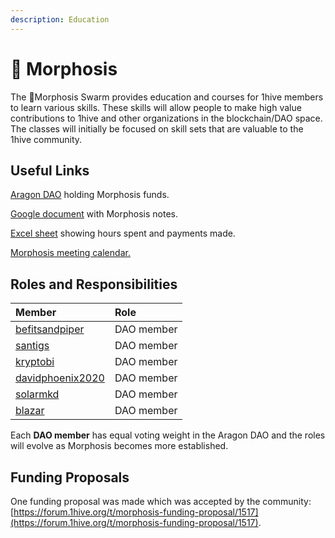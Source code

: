```yaml
---
description: Education
---
```


# 🦋 Morphosis

The 🦋Morphosis Swarm provides education and courses for 1hive members to learn various skills. These skills will allow people to make high value contributions to 1hive and other organizations in the blockchain/DAO space. The classes will initially be focused on skill sets that are valuable to the 1hive community.

## Useful Links

[Aragon DAO](https://aragon.1hive.org/?#/morphosis/) holding Morphosis funds.

[Google document](https://docs.google.com/document/d/1B-gIVnJwZ9nhhDttyhdDE81hpx-BDd3duHGCJNONjGc/edit#) with Morphosis notes.

[Excel sheet](https://docs.google.com/spreadsheets/d/1c8xdLYi8SkElAyGNANBTd3Qe6wTxDTBTgaw1uIAqb1o/edit?usp=sharing) showing hours spent and payments made.

[Morphosis meeting calendar.](https://calendar.google.com/calendar/u/0/embed?src=c_k77c78d1kdt9e1vpk2cvjcc7jg@group.calendar.google.com&ctz)

## Roles and Responsibilities

| Member | Role |
| :--- | :--- |
| [befitsandpiper](https://forum.1hive.org/u/befitsandpiper/summary) | DAO member |
| [santigs](https://forum.1hive.org/u/santigs) | DAO member |
| [kryptobi](https://forum.1hive.org/u/kryptobi) | DAO member |
| [davidphoenix2020](https://forum.1hive.org/u/davidphoenix2020) | DAO member |
| [solarmkd](https://forum.1hive.org/u/solarmkd) | DAO member |
| [blazar](https://forum.1hive.org/u/blazar) | DAO member |

Each **DAO member** has equal voting weight in the Aragon DAO and the roles will evolve as Morphosis becomes more established.

## Funding Proposals

One funding proposal was made which was accepted by the community: [https://forum.1hive.org/t/morphosis-funding-proposal/1517](https://forum.1hive.org/t/morphosis-funding-proposal/1517).

